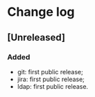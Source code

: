 # Change log

## [Unreleased]

### Added

- git: first public release;
- jira: first public release;
- ldap: first public release.
